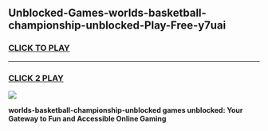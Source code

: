 
## Unblocked-Games-worlds-basketball-championship-unblocked-Play-Free-y7uai
<h3>
<a href="https://premium76.site?title=worlds-basketball-championship-unblocked&ref=19M">CLICK TO PLAY</a></h3>
<hr>

<h3>
<a href="https://premium76.site?title=worlds-basketball-championship-unblocked&ref=19M">CLICK 2 PLAY</a>
  
</h3>

<a href="https://premium76.site?title=worlds-basketball-championship-unblocked&ref=19M"><img src="https://clearcache.store/games.png"></a>


**worlds-basketball-championship-unblocked games unblocked: Your Gateway to Fun and Accessible Online Gaming**

